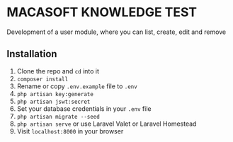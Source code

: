# MACASOFT KNOWLEDGE TEST

Development of a user module, where you can list, create, edit and
remove

## Installation

1. Clone the repo and `cd` into it
1. `composer install`
1. Rename or copy `.env.example` file to `.env`
1. `php artisan key:generate`
1. `php artisan jswt:secret`
1. Set your database credentials in your `.env` file
1. `php artisan migrate --seed`
1. `php artisan serve` or use Laravel Valet or Laravel Homestead
1. Visit `localhost:8000` in your browser
